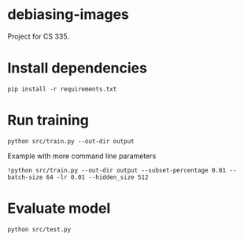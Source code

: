 # debiasing-images
Project for CS 335.


# Install dependencies
```
pip install -r requirements.txt
```

# Run training
```
python src/train.py --out-dir output
```

Example with more command line parameters
```
!python src/train.py --out-dir output --subset-percentage 0.01 --batch-size 64 -lr 0.01 --hidden_size 512
```


# Evaluate model
```
python src/test.py
```
